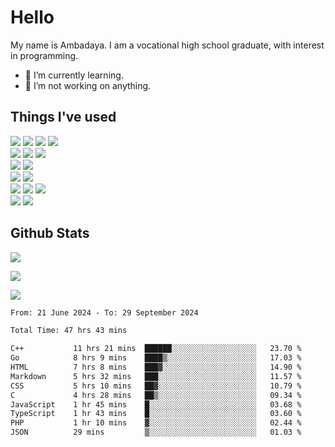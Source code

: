 # Hello

My name is Ambadaya. I am a vocational high school graduate, with interest in programming.

- 🌱 I’m currently learning.
- 🔭 I’m not working on anything.

## Things I've used
<p>
  <img src="https://img.shields.io/badge/HTML5-E34F26?style=for-the-badge&logo=html5&logoColor=white" />
  <img src="https://img.shields.io/badge/CSS-1572B6?style=for-the-badge&logo=css3&logoColor=white" />
  <img src="https://img.shields.io/badge/JavaScript-323330?style=for-the-badge&logo=javascript&logoColor=F7DF1E" />
  <img src="https://img.shields.io/badge/C%23-5C2D91?style=for-the-badge&logo=csharp&logoColor=white" />
  <br />
  <img src="https://img.shields.io/badge/Express%20js-000000?style=for-the-badge&logo=express&logoColor=white" />
  <img src="https://img.shields.io/badge/Jest-C21325?style=for-the-badge&logo=jest&logoColor=white" />
  <img src="https://img.shields.io/badge/React-61DAFB?logo=react&logoColor=000&style=for-the-badge">
  <br />
  <img src="https://img.shields.io/badge/Sass-CC6699?style=for-the-badge&logo=sass&logoColor=white" />
  <img src="https://img.shields.io/badge/Tailwind%20CSS-06B6D4?logo=tailwindcss&logoColor=fff&style=for-the-badge" />
  <br />
  <img src="https://img.shields.io/badge/SQL%20Server-CC2927?style=for-the-badge&logo=microsoft%20sql%20server&logoColor=white" />
  <img src="https://img.shields.io/badge/Apache-D22128?style=for-the-badge&logo=Apache&logoColor=white" />
  <br />
  <img src="https://img.shields.io/badge/Node%20js-339933?style=for-the-badge&logo=nodedotjs&logoColor=white" />
  <img src="https://img.shields.io/badge/pnpm-yellow?style=for-the-badge&logo=pnpm&logoColor=white" />
  <img src="https://img.shields.io/badge/GIT-E44C30?style=for-the-badge&logo=git&logoColor=white" />
  <br />
  <img src="https://img.shields.io/badge/VSCode-0078D4?style=for-the-badge&logo=visual%20studio%20code&logoColor=white" />
  <img src="https://img.shields.io/badge/Visual_Studio-5C2D91?style=for-the-badge&logo=visual%20studio&logoColor=white" />
</p>

## Github Stats
![](https://komarev.com/ghpvc/?username=vorkey&color=41B883&style=for-the-badge)

![](https://github-readme-stats.vercel.app/api?username=vorkey&show_icons=true&theme=vue-dark&include_all_commits=true&count_private=true)

![](https://github-readme-stats.vercel.app/api/top-langs/?username=vorkey&theme=vue-dark&count_private=true&langs_count=6&size_weight=0.75&count_weight=0.25&layout=compact)

<!-- 
- 👯 I’m looking to collaborate on ... 
- 🤔 I’m looking for help with ...
- 💬 Ask me about ...
- 📫 How to reach me: ...
- 😄 Pronouns: ...
- ⚡ Fun fact: ... -->

<!--START_SECTION:waka-->

```txt
From: 21 June 2024 - To: 29 September 2024

Total Time: 47 hrs 43 mins

C++           11 hrs 21 mins  ██████░░░░░░░░░░░░░░░░░░░   23.70 %
Go            8 hrs 9 mins    ████▒░░░░░░░░░░░░░░░░░░░░   17.03 %
HTML          7 hrs 8 mins    ███▓░░░░░░░░░░░░░░░░░░░░░   14.90 %
Markdown      5 hrs 32 mins   ███░░░░░░░░░░░░░░░░░░░░░░   11.57 %
CSS           5 hrs 10 mins   ██▓░░░░░░░░░░░░░░░░░░░░░░   10.79 %
C             4 hrs 28 mins   ██▒░░░░░░░░░░░░░░░░░░░░░░   09.34 %
JavaScript    1 hr 45 mins    █░░░░░░░░░░░░░░░░░░░░░░░░   03.68 %
TypeScript    1 hr 43 mins    █░░░░░░░░░░░░░░░░░░░░░░░░   03.60 %
PHP           1 hr 10 mins    ▓░░░░░░░░░░░░░░░░░░░░░░░░   02.44 %
JSON          29 mins         ▒░░░░░░░░░░░░░░░░░░░░░░░░   01.03 %
```

<!--END_SECTION:waka-->
